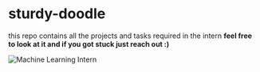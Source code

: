 # sturdy-doodle
this repo contains all the projects and tasks required in the intern 
**feel free to look at it and if you got stuck just reach out :)**


![Machine Learning Intern](https://th.bing.com/th/id/OIP.4NEEEcdLJul03oAhivlZxAHaD6?rs=1&pid=ImgDetMain)
